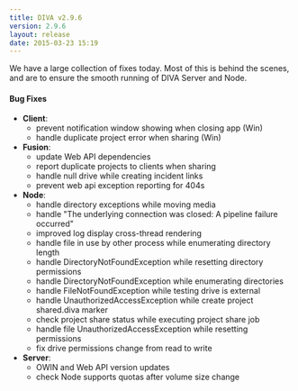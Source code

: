 ```yaml
---
title: DIVA v2.9.6
version: 2.9.6
layout: release
date: 2015-03-23 15:19
---
```


We have a large collection of fixes today. Most of this is behind the scenes,
and are to ensure the smooth running of DIVA Server and Node.

#### Bug Fixes

- **Client**:
  - prevent notification window showing when closing app (Win)
  - handle duplicate project error when sharing (Win)
- **Fusion**:
  - update Web API dependencies
  - report duplicate projects to clients when sharing
  - handle null drive while creating incident links
  - prevent web api exception reporting for 404s
- **Node**:
  - handle directory exceptions while moving media
  - handle "The underlying connection was closed: A pipeline failure occurred"
  - improved log display cross-thread rendering
  - handle file in use by other process while enumerating directory length
  - handle DirectoryNotFoundException while resetting directory permissions
  - handle DirectoryNotFoundException while enumerating directories
  - handle FileNotFoundException while testing drive is external
  - handle UnauthorizedAccessException while create project shared.diva marker
  - check project share status while executing project share job
  - handle file UnauthorizedAccessException while resetting permissions
  - fix drive permissions change from read to write
- **Server**:
  - OWIN and Web API version updates
  - check Node supports quotas after volume size change
